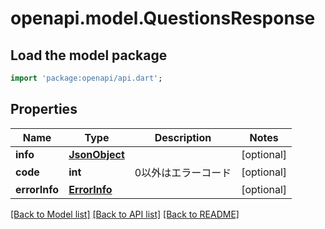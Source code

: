 # openapi.model.QuestionsResponse

## Load the model package
```dart
import 'package:openapi/api.dart';
```

## Properties
Name | Type | Description | Notes
------------ | ------------- | ------------- | -------------
**info** | [**JsonObject**](JsonObject.md) |  | [optional] 
**code** | **int** | 0以外はエラーコード | [optional] 
**errorInfo** | [**ErrorInfo**](ErrorInfo.md) |  | [optional] 

[[Back to Model list]](../README.md#documentation-for-models) [[Back to API list]](../README.md#documentation-for-api-endpoints) [[Back to README]](../README.md)


